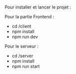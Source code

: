 Pour installer et lancer le projet :

Pour la partie Frontend :

- cd /client
- npm install
- npm run dev

Pour le serveur :

- cd /server
- npm install
- npm run start
